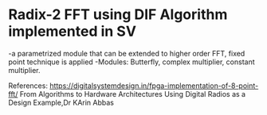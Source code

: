 # Radix-2 FFT using DIF Algorithm implemented in SV
-a parametrized module that can be extended to higher order FFT, fixed point technique is applied
-Modules: Butterfly, complex multiplier, constant multiplier.

References:
https://digitalsystemdesign.in/fpga-implementation-of-8-point-fft/
From Algorithms to Hardware Architectures Using Digital Radios as a Design Example,Dr KArin Abbas
